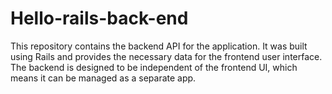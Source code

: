 # Hello-rails-back-end
This repository contains the backend API for the application. It was built using Rails and provides the necessary data for the frontend user interface. The backend is designed to be independent of the frontend UI, which means it can be managed as a separate app.
